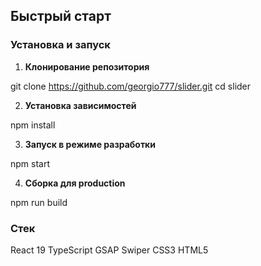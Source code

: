 ## Быстрый старт

### Установка и запуск

1. **Клонирование репозитория**

git clone https://github.com/georgio777/slider.git
cd slider

2. **Установка зависимостей**

npm install

3. **Запуск в режиме разработки**

npm start

4. **Сборка для production**

npm run build

### Cтек

React 19
TypeScript 
GSAP 
Swiper 
CSS3 
HTML5 